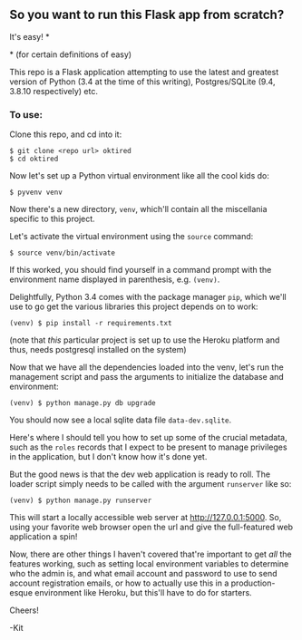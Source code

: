 ## So you want to run this Flask app from scratch?

It's easy! \*

\* (for certain definitions of easy)

This repo is a Flask application attempting to use the latest and greatest version of Python (3.4 at the time of this writing), Postgres/SQLite (9.4, 3.8.10 respectively) etc.

### To use:

Clone this repo, and cd into it:

    $ git clone <repo url> oktired
    $ cd oktired

Now let's set up a Python virtual environment like all the cool kids do:

    $ pyvenv venv

Now there's a new directory, `venv`, which'll contain all the miscellania specific to this project.

Let's activate the virtual environment using the `source` command:

    $ source venv/bin/activate

If this worked, you should find yourself in a command prompt with the environment name displayed in parenthesis, e.g. `(venv)`.

Delightfully, Python 3.4 comes with the package manager `pip`, which we'll use to go get the various libraries this project depends on to work:

    (venv) $ pip install -r requirements.txt

(note that *this* particular project is set up to use the Heroku platform and thus, needs postgresql installed on the system)

Now that we have all the dependencies loaded into the venv, let's run the management script and pass the arguments to initialize the database and environment:

    (venv) $ python manage.py db upgrade

You should now see a local sqlite data file `data-dev.sqlite`.

Here's where I should tell you how to set up some of the crucial metadata, such as the `roles` records that I expect to be present to manage privileges in the application, but I don't know how it's done yet.

But the good news is that the dev web application is ready to roll. The loader script simply needs to be called with the argument `runserver` like so:

    (venv) $ python manage.py runserver

This will start a locally accessible web server at http://127.0.0.1:5000. So, using your favorite web browser open the url and give the full-featured web application a spin!

Now, there are other things I haven't covered that're important to get *all* the features working, such as setting local environment variables to determine who the admin is, and what email account and password to use to send account registration emails, or how to actually use this in a production-esque environment like Heroku, but this'll have to do for starters.

Cheers!

-Kit
